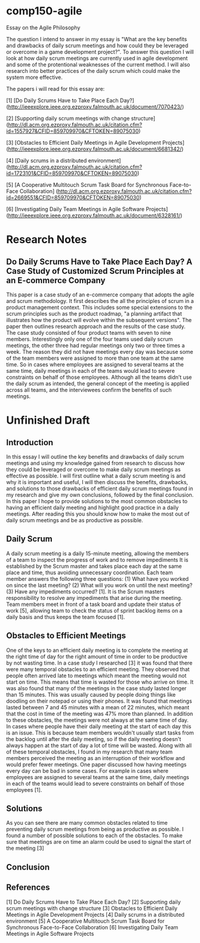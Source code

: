 # comp150-agile
Essay on the Agile Philosophy

The question I intend to answer in my essay is "What are the key benefits and drawbacks of daily scrum meetings and how could they be leveraged or overcome in a game development project?". To answer this question I will look at how daily scrum meetings are currently used in agile development and some of the protentional weaknesses of the current method. I will also research into better practices of the daily scrum which could make the system more effective.

The papers i will read for this essay are:

[1] [Do Daily Scrums Have to Take Place Each Day?] (http://ieeexplore.ieee.org.ezproxy.falmouth.ac.uk/document/7070423/)

[2] [Supporting daily scrum meetings with change structure] (http://dl.acm.org.ezproxy.falmouth.ac.uk/citation.cfm?id=1557927&CFID=859709970&CFTOKEN=89075030)

[3] [Obstacles to Efficient Daily Meetings in Agile Development Projects] (http://ieeexplore.ieee.org.ezproxy.falmouth.ac.uk/document/6681342/)

[4] [Daily scrums in a distributed environment] (http://dl.acm.org.ezproxy.falmouth.ac.uk/citation.cfm?id=1723101&CFID=859709970&CFTOKEN=89075030)

[5] [A Cooperative Multitouch Scrum Task Board for Synchronous Face-to-Face Collaboration] (http://dl.acm.org.ezproxy.falmouth.ac.uk/citation.cfm?id=2669551&CFID=859709970&CFTOKEN=89075030)

[6] [Investigating Daily Team Meetings in Agile Software Projects] (http://ieeexplore.ieee.org.ezproxy.falmouth.ac.uk/document/6328161/)

# Research Notes 
## Do Daily Scrums Have to Take Place Each Day? A Case Study of Customized Scrum Principles at an E-commerce Company 
This paper is a case study of an e-commerce company that adopts the agile and scrum methodology. It first describes the all the principles of scrum in a product management context. This includes some special extensions to the scrum principles such as the product roadmap, "a planning artifact that illustrates how the product will evolve within the subsequent versions". The paper then outlines research approach and the results of the case study. The case study consisted of four product teams with seven to nine members. Interestingly only one of the four teams used daily scrum meetings, the other three had regular meetings only two or three times a week. The reason they did not have meetings every day was because some of the team members were assigned to more than one team at the same time. So in cases where employees are assigned to several teams at the same time, daily meetings in each of the teams would lead to severe constraints on behalf of those employees. Although all the teams didn’t use the daily scrum as intended, the general concept of the meeting is applied across all teams, and the interviewees confirm the benefits of such meetings. 


# Unfinished Draft

## Introduction 
In this essay I will outline the key benefits and drawbacks of daily scrum meetings and using my knowledge gained from research to discuss how they could be leveraged or overcome to make daily scrum meetings as effective as possible. I will first outline what a daily scrum meeting is and why it is important and useful, I will then discuss the benefits, drawbacks, and solutions to those drawbacks of efficient daily scrum meetings found in my research and give my own conclusions, followed by the final conclusion. In this paper I hope to provide solutions to the most common obstacles to having an efficient daily meeting and highlight good practice in a daily meetings. After reading this you should know how to make the most out of daily scrum meetings and be as productive as possible.  

## Daily Scrum 
A daily scrum meeting is a daily 15-minute meeting, allowing the members of a team to inspect the progress of work and to remove impediments It is established by the Scrum master and takes place each day at the same place and time, thus avoiding unnecessary coordination. Each team member answers the following three questions: (1) What have you worked on since the last meeting? (2) What will you work on until the next meeting? (3) Have any impediments occurred? [1]. It is the Scrum masters responsibility to resolve any impediments that arise during the meeting. Team members meet in front of a task board and update their status of work [5], allowing team to check the status of sprint backlog items on a daily basis and thus keeps the team focused [1].  

## Obstacles to Efficient Meetings 
One of the keys to an efficient daily meeting is to complete the meeting at the right time of day for the right amount of time in order to be productive by not wasting time. In a case study I researched [3] it was found that there were many temporal obstacles to an efficient meeting. They observed that people often arrived late to meetings which meant the meeting would not start on time. This means that time is wasted for those who arrive on time. It was also found that many of the meetings in the case study lasted longer than 15 minutes. This was usually caused by people doing things like doodling on their notepad or using their phones. It was found that meetings lasted between 7 and 45 minutes with a mean of 22 minutes, which meant that the cost in time of the meeting was 47% more than planned. In addition to these obstacles, the meetings were not always at the same time of day. In cases where people have their daily meeting at the start of each day this is an issue. This is because team members wouldn't usually start tasks from the backlog until after the daily meeting, so if the daily meeting doesn't always happen at the start of day a lot of time will be wasted. Along with all of these temporal obstacles, I found in my research that many team members perceived the meeting as an interruption of their workflow and would prefer fewer meetings. One paper discussed how having meetings every day can be bad in some cases. For example  in cases where employees are assigned to several teams at the same time, daily meetings in each of the teams would lead to severe constraints on behalf of those employees [1].  

## Solutions 
As you can see there are many common obstacles related to time preventing daily scrum meetings from being as productive as possible. I found a number of possible solutions to each of the obstacles. To make sure that meetings are on time an alarm could be used to signal the start of the meeting [3]   
 
## Conclusion 
## References  
[1] Do Daily Scrums Have to Take Place Each Day? 
[2] Supporting daily scrum meetings with change structure 
[3] Obstacles to Efficient Daily Meetings in Agile Development Projects 
[4] Daily scrums in a distributed environment 
[5] A Cooperative Multitouch Scrum Task Board for Synchronous Face-to-Face Collaboration 
[6] Investigating Daily Team Meetings in Agile Software Projects
